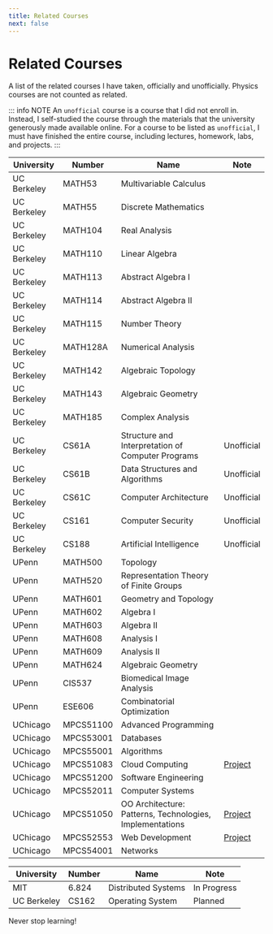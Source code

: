 ```yaml
---
title: Related Courses
next: false
---
```


# Related Courses

A list of the related courses I have taken, officially and unofficially. Physics courses are not counted as related.

::: info NOTE
An `unofficial` course is a course that I did not enroll in. Instead, I self-studied the course
through the materials that the university generously made available online. For a course to be listed as `unofficial`, I must have finished the entire course, including lectures, homework, labs, and projects.
:::

<div class="course-table">

| University | Number | Name | Note |
| ---------- | ------ | ---- | ---- |
| UC Berkeley | MATH53 | Multivariable Calculus | |
| UC Berkeley | MATH55 | Discrete Mathematics | |
| UC Berkeley | MATH104 | Real Analysis | |
| UC Berkeley | MATH110 | Linear Algebra | |
| UC Berkeley | MATH113 | Abstract Algebra I | |
| UC Berkeley | MATH114 | Abstract Algebra II | |
| UC Berkeley | MATH115 | Number Theory | |
| UC Berkeley | MATH128A | Numerical Analysis | |
| UC Berkeley | MATH142 | Algebraic Topology | |
| UC Berkeley | MATH143 | Algebraic Geometry | |
| UC Berkeley | MATH185 | Complex Analysis | |
| UC Berkeley | CS61A | Structure and Interpretation of Computer Programs | Unofficial |
| UC Berkeley | CS61B | Data Structures and Algorithms | Unofficial |
| UC Berkeley | CS61C | Computer Architecture | Unofficial |
| UC Berkeley | CS161 | Computer Security | Unofficial |
| UC Berkeley | CS188 | Artificial Intelligence | Unofficial |
| UPenn | MATH500 | Topology | |
| UPenn | MATH520 | Representation Theory of Finite Groups | |
| UPenn | MATH601 | Geometry and Topology | |
| UPenn | MATH602 | Algebra I | |
| UPenn | MATH603 | Algebra II | |
| UPenn | MATH608 | Analysis I | |
| UPenn | MATH609 | Analysis II | |
| UPenn | MATH624 | Algebraic Geometry | |
| UPenn | CIS537 | Biomedical Image Analysis | |
| UPenn | ESE606 | Combinatorial Optimization | |
| UChicago | MPCS51100 | Advanced Programming |  |
| UChicago | MPCS53001 | Databases | |
| UChicago | MPCS55001 | Algorithms | |
| UChicago | MPCS51083 | Cloud Computing | [Project](/projects/gas) |
| UChicago | MPCS51200 | Software Engineering | |
| UChicago | MPCS52011 | Computer Systems | |
| UChicago | MPCS51050 | OO Architecture: Patterns, Technologies, Implementations | [Project](/projects/integration) |
| UChicago | MPCS52553 | Web Development | [Project](/projects/belay) |
| UChicago | MPCS54001 | Networks | |

</div>

<div class="course-table">

| University | Number | Name | Note |
| ---------- | ------ | ---- | ---- |
| MIT | 6.824 | Distributed Systems | In Progress |
| UC Berkeley | CS162 | Operating System | Planned |

</div>

Never stop learning!